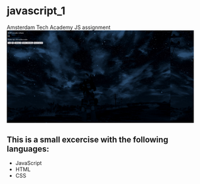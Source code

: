 # javascript_1
Amsterdam Tech Academy JS assignment
![Website homepage](https://github.com/SamBrianDev/javascript_1/blob/main/Screenshot%202022-08-17%20at%2011-40-58%20Homepage.png)

## This is a small excercise with the following languages:
* JavaScript
* HTML
* CSS
